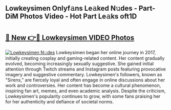 ## Lowkeysimen Onlyf𝚊ns Le𝚊ked N𝚞des - Part-DiM Photos Video - Hot Part Le𝚊ks oft1D

# <h2><a href="http://ac50748.deff.icu/?id=Lowkeysimen">🔗 New 👉🔴 Lowkeysimen VIDEO Photos</a></h2>

[![Lowkeysimen N𝚞des](https://i.imgur.com/rIISA9y.gif)](http://ac50748.deff.icu/?id=Lowkeysimen)
Lowkeysimen began her online journey in 2017, initially creating cosplay and gaming-related content. Her content gradually evolved, becoming increasingly sexually suggestive. She gained initial attention through Twitch streams and Instagram posts featuring provocative imagery and suggestive commentary. Lowkeysimen's followers, known as "Sirens," are fiercely loyal and often engage in online discussions about her work and controversies. Her content has become a cultural phenomenon, inspiring fan art, memes, and even academic analysis. Despite the criticism, Lowkeysimen's popularity continues to grow, with some fans praising her for her authenticity and defiance of societal norms.

